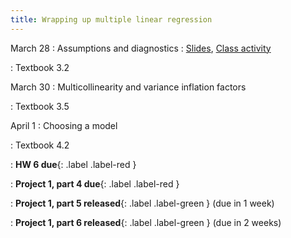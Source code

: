 ```yaml
---
title: Wrapping up multiple linear regression
---
```


March 28
: Assumptions and diagnostics
  : [Slides](https://sta112-s22.github.io/slides/lecture_24.html), [Class activity](https://sta112-s22.github.io/class_activities/ca_lecture_24.html)

: Textbook 3.2

March 30
: Multicollinearity and variance inflation factors

: Textbook 3.5

April 1
: Choosing a model

: Textbook 4.2

: **HW 6 due**{: .label .label-red }

: **Project 1, part 4 due**{: .label .label-red }

: **Project 1, part 5 released**{: .label .label-green } (due in 1 week)

: **Project 1, part 6 released**{: .label .label-green } (due in 2 weeks)